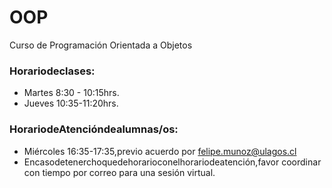 # OOP
Curso de Programación Orientada a Objetos

### Horariodeclases:
- Martes 8:30 - 10:15hrs.
- Jueves 10:35-11:20hrs.

### HorariodeAtencióndealumnas/os:
- Miércoles 16:35-17:35,previo acuerdo por felipe.munoz@ulagos.cl
- Encasodetenerchoquedehorarioconelhorariodeatención,favor
coordinar con tiempo por correo para una sesión virtual.

